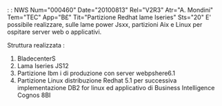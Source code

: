  :  : NWS Num="000460" Date="20100813" Rel="V2R3" Atr="A. Mondini" Tem="TEC" App="B£" Tit="Partizione Redhat lame Iseries" Sts="20"
E' possibile realizzare, sulle lame power Jsxx, partizioni Aix e Linux per ospitare server web o applicativi.

Struttura realizzata : 
1) BladecenterS
2) Lama Iseries JS12
3) Partizione Ibm i di produzione con server webpshere6.1
4) Partizione Linux distribuzione Redhat 5.1 per successiva implementazione DB2 for linux ed
applicativo di Business Intelligence Cognos 8BI
